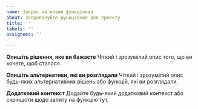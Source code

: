 ```yaml
---
name: Запрос на новий функціонал
about: Запропонуйте функціонал для проекту
title: ''
labels: ''
assignees: ''

---
```


**Опишіть рішення, яке ви бажаєте**
Чіткий і зрозумілий опис того, що ви хочете, щоб сталося.

**Опишіть альтернативи, які ви розглядали**
Чіткий і зрозумілий опис будь-яких альтернативних рішень або функцій, які ви розглядали.

**Додатковий контекст**
Додайте будь-який додатковий контекст або скріншоти щодо запиту на функцію тут.
